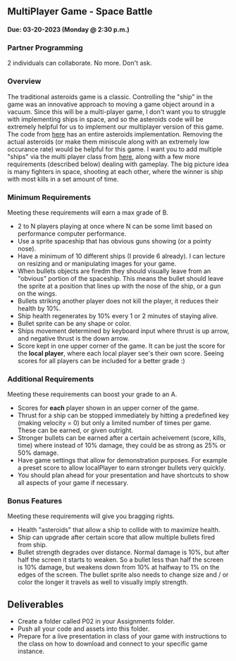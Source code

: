 ## MultiPlayer Game - Space Battle
#### Due: 03-20-2023 (Monday @ 2:30 p.m.)

### Partner Programming

2 individuals can collaborate. No more. Don't ask. 

### Overview

The traditional asteroids game is a classic. Controlling the "ship" in the game was an innovative approach to moving a game object around in a vacuum. Since this will be a multi-player game, I don't want you to struggle with implementing ships in space, and so the asteroids code will be extremely helpful for us to implement our multiplayer version of this game. The code from [here](../../Resources/12-Asterioids/README.md) has an entire asteroids implementation. Removing the actual asteroids (or make them miniscule along with an extremely low occurance rate) would be helpful for this game. I want you to add multiple "ships" via the multi player class from [here](../../Lectures/04-MultiPlayer/ex_mul_02.py), along with a few more requirements (described below) dealing with gameplay. The big picture idea is many fighters in space, shooting at each other, where the winner is ship with most kills in a set amount of time. 

### Minimum Requirements

Meeting these requirements will earn a max grade of B.

- 2 to N players playing at once where N can be some limit based on performance computer performance.
- Use a sprite spaceship that has obvious guns showing (or a pointy nose).
- Have a minimum of 10 different ships (I provide 6 already). I can lecture on resizing and or manipulating images for your game.
- When bullets objects are firedm they should visually leave from an "obvious" portion of the spaceship. This means the bullet should leave the sprite at a position that lines up with the nose of the ship, or a gun on the wings.
- Bullets striking another player does not kill the player, it reduces their health by 10%. 
- Ship health regenerates by 10% every 1 or 2 minutes of staying alive.
- Bullet sprite can be any shape or color.
- Ships movement determined by keyboard input where thrust is up arrow, and negative thrust is the down arrow.
- Score kept in one upper corner of the game. It can be just the score for the **local player**, where each local player see's their own score. Seeing scores for all players can be included for a better grade :)

### Additional Requirements

Meeting these requirements can boost your grade to an A.

- Scores for **each** player shown in an upper corner of the game. 
- Thrust for a ship can be stopped immediately by hitting a predefined key (making velocity = 0) but only a limited number of times per game. These can be earned, or given outright. 
- Stronger bullets can be earned after a certain acheivement (score, kills, time) where instead of 10% damage, they could be as strong as 25% or 50% damage. 
- Have game settings that allow for demonstration purposes. For example a preset score to allow localPlayer to earn stronger bullets very quickly. 
- You should plan ahead for your presentation and have shortcuts to show all aspects of your game if necessary.

### Bonus Features

Meeting these requirements will give you bragging rights.

- Health "asteroids" that allow a ship to collide with to maximize health.
- Ship can upgrade after certain score that allow multiple bullets fired from ship. 
- Bullet strength degrades over distance. Normal damage is 10%, but after half the screen it starts to weaken. So a bullet less than half the screen is 10% damage, but weakens down from 10% at halfway to 1% on the edges of the screen. The bullet sprite also needs to change size and / or color the longer it travels as well to visually imply strength. 

## Deliverables

- Create a folder called P02 in your Assignments folder.
- Push all your code and assets into this folder.
- Prepare for a live presentation in class of your game with instructions to the class on how to download and connect to your specific game instance.




